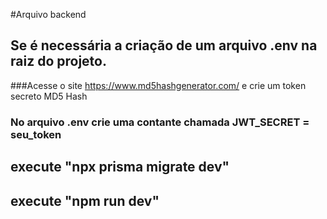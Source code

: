 #Arquivo backend
## Se é necessária a criação de um arquivo .env na raiz do projeto. 

###Acesse o site https://www.md5hashgenerator.com/ e crie um token secreto MD5 Hash 
### No arquivo .env crie uma contante chamada JWT_SECRET = seu_token

## execute "npx prisma migrate dev"
## execute "npm run dev"
